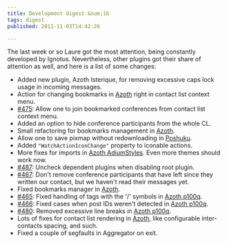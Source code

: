 ```yaml
---
title: Development digest &num;16
tags: digest
published: 2011-11-03T14:42:26

---
```


The last week or so Laure got the most attention, being constantly
developed by Ignotus. Nevertheless, other plugins got their share of
attention as well, and here is a list of some changes:

- Added new plugin, Azoth Isterique, for removing excessive caps lock
  usage in incoming messages.
- Action for changing bookmarks in [Azoth](/plugins-azoth) right in
  contact list context menu.
- [\#475](http://dev.leechcraft.org/issues/475): Allow one to join
  bookmarked conferences from contact list context menu.
- Added an option to hide conference participants from the whole CL.
- Small refactoring for bookmarks management in
  [Azoth](/plugins-azoth).
- Allow one to save pixmap without redownloading in
  [Poshuku](/plugins-poshuku).
- Added `"WatchActionIconChange"` property to iconable actions.
- More fixes for imports in [Azoth
  AdiumStyles](/plugins-azoth-adiumstyles). Even more themes should
  work now.
- [\#487](http://dev.leechcraft.org/issues/487): Uncheck dependent
  plugins when disabling root plugin.
- [\#467](http://dev.leechcraft.org/issues/467): Don't remove
  conference participants that have left since they written our
  contact, but we haven't read their messages yet.
- Fixed bookmarks manager in [Azoth](/plugins-azoth).
- [\#465](http://dev.leechcraft.org/issues/465): Fixed handling of
  tags with the '/' symbols in [Azoth p100q](/plugins-azoth-p100q).
- [\#466](http://dev.leechcraft.org/issues/466): Fixed cases when post
  IDs weren't detected in [Azoth p100q](/plugins-azoth-p100q).
- [\#480](http://dev.leechcraft.org/issues/480): Removed excessive
  line breaks in [Azoth p100q](/plugins-azoth-p100q).
- Lots of fixes for contact list rendering in [Azoth](/plugins-azoth),
  like configurable inter-contacts spacing, and such.
- Fixed a couple of segfaults in Aggregator on exit.
